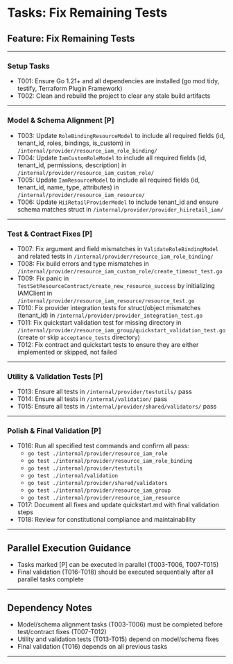 # Tasks: Fix Remaining Tests

## Feature: Fix Remaining Tests

---

### Setup Tasks
- T001: Ensure Go 1.21+ and all dependencies are installed (go mod tidy, testify, Terraform Plugin Framework)
- T002: Clean and rebuild the project to clear any stale build artifacts

---

### Model & Schema Alignment [P]
- T003: Update `RoleBindingResourceModel` to include all required fields (id, tenant_id, roles, bindings, is_custom) in `/internal/provider/resource_iam_role_binding/`
- T004: Update `IamCustomRoleModel` to include all required fields (id, tenant_id, permissions, description) in `/internal/provider/resource_iam_custom_role/`
- T005: Update `IamResourceModel` to include all required fields (id, tenant_id, name, type, attributes) in `/internal/provider/resource_iam_resource/`
- T006: Update `HiiRetailProviderModel` to include tenant_id and ensure schema matches struct in `/internal/provider/provider_hiiretail_iam/`

---

### Test & Contract Fixes [P]
- T007: Fix argument and field mismatches in `ValidateRoleBindingModel` and related tests in `/internal/provider/resource_iam_role_binding/`
- T008: Fix build errors and type mismatches in `/internal/provider/resource_iam_custom_role/create_timeout_test.go`
- T009: Fix panic in `TestSetResourceContract/create_new_resource_success` by initializing IAMClient in `/internal/provider/resource_iam_resource/resource_test.go`
- T010: Fix provider integration tests for struct/object mismatches (tenant_id) in `/internal/provider/provider_integration_test.go`
- T011: Fix quickstart validation test for missing directory in `/internal/provider/resource_iam_group/quickstart_validation_test.go` (create or skip `acceptance_tests` directory)
- T012: Fix contract and quickstart tests to ensure they are either implemented or skipped, not failed

---

### Utility & Validation Tests [P]
- T013: Ensure all tests in `/internal/provider/testutils/` pass
- T014: Ensure all tests in `/internal/validation/` pass
- T015: Ensure all tests in `/internal/provider/shared/validators/` pass

---

### Polish & Final Validation [P]
- T016: Run all specified test commands and confirm all pass:
    - `go test ./internal/provider/resource_iam_role`
    - `go test ./internal/provider/resource_iam_role_binding`
    - `go test ./internal/provider/testutils`
    - `go test ./internal/validation`
    - `go test ./internal/provider/shared/validators`
    - `go test ./internal/provider/resource_iam_group`
    - `go test ./internal/provider/resource_iam_resource`
- T017: Document all fixes and update quickstart.md with final validation steps
- T018: Review for constitutional compliance and maintainability

---

## Parallel Execution Guidance
- Tasks marked [P] can be executed in parallel (T003-T006, T007-T015)
- Final validation (T016-T018) should be executed sequentially after all parallel tasks complete

---

## Dependency Notes
- Model/schema alignment tasks (T003-T006) must be completed before test/contract fixes (T007-T012)
- Utility and validation tests (T013-T015) depend on model/schema fixes
- Final validation (T016) depends on all previous tasks

---
